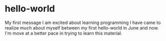 # hello-world
My first message
I am excited about learning programming
I have came to realize much about myself between my first hello-world in June and now. I'm move at a better pace in trying to learn this material.
